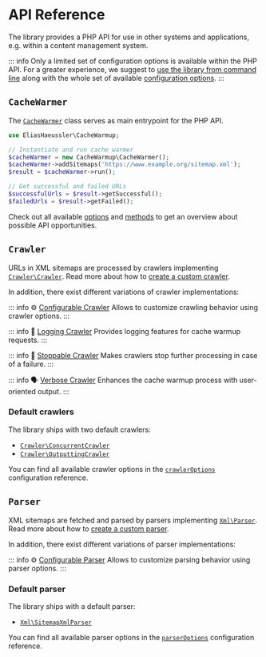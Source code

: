 # API Reference

The library provides a PHP API for use in other systems and
applications, e.g. within a content management system.

::: info
Only a limited set of configuration options is available within
the PHP API. For a greater experience, we suggest to
[use the library from command line](../installation.md) along with
the whole set of available [configuration options](../config-reference/index.md).
:::

## `CacheWarmer`

The [`CacheWarmer`](../../src/CacheWarmer.php) class serves as main
entrypoint for the PHP API.

```php
use EliasHaeussler\CacheWarmup;

// Instantiate and run cache warmer
$cacheWarmer = new CacheWarmup\CacheWarmer();
$cacheWarmer->addSitemaps('https://www.example.org/sitemap.xml');
$result = $cacheWarmer->run();

// Get successful and failed URLs
$successfulUrls = $result->getSuccessful();
$failedUrls = $result->getFailed();
```

Check out all available [options](options.md) and
[methods](methods.md) to get an overview about possible API
opportunities.

## `Crawler`

URLs in XML sitemaps are processed by crawlers implementing
[`Crawler\Crawler`](../../src/Crawler/Crawler.php). Read more
about how to [create a custom crawler](crawler.md).

In addition, there exist different variations of crawler
implementations:

::: info ⚙️ [Configurable Crawler](configurable-crawler.md)
Allows to customize crawling behavior using crawler options.
:::

::: info 📝 [Logging Crawler](logging-crawler.md)
Provides logging features for cache warmup requests.
:::

::: info 🧯 [Stoppable Crawler](stoppable-crawler.md)
Makes crawlers stop further processing in case of a failure.
:::

::: info 🗣️ [Verbose Crawler](verbose-crawler.md)
Enhances the cache warmup process with user-oriented output.
:::

### Default crawlers

The library ships with two default crawlers:

* [`Crawler\ConcurrentCrawler`](../../src/Crawler/ConcurrentCrawler.php)
* [`Crawler\OutputtingCrawler`](../../src/Crawler/OutputtingCrawler.php)

You can find all available crawler options in the
[`crawlerOptions`](../config-reference/crawler-options.md#option-reference)
configuration reference.

## `Parser`

XML sitemaps are fetched and parsed by parsers implementing
[`Xml\Parser`](../../src/Xml/Parser.php). Read more about how
to [create a custom parser](parser.md).

In addition, there exist different variations of parser implementations:

::: info ⚙️ [Configurable Parser](configurable-parser.md)
Allows to customize parsing behavior using parser options.
:::

### Default parser

The library ships with a default parser:

* [`Xml\SitemapXmlParser`](../../src/Xml/SitemapXmlParser.php)

You can find all available parser options in the
[`parserOptions`](../config-reference/parser-options.md#option-reference)
configuration reference.
